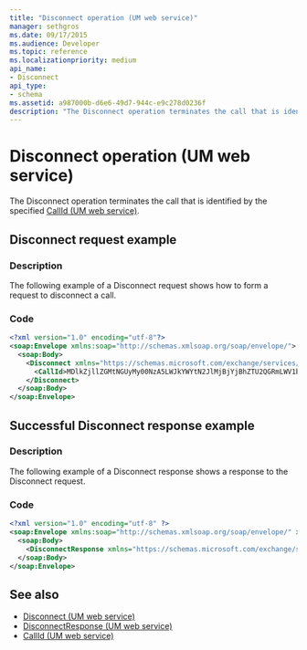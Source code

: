 ```yaml
---
title: "Disconnect operation (UM web service)"
manager: sethgros
ms.date: 09/17/2015
ms.audience: Developer
ms.topic: reference
ms.localizationpriority: medium
api_name:
- Disconnect
api_type:
- schema
ms.assetid: a987000b-d6e6-49d7-944c-e9c278d0236f
description: "The Disconnect operation terminates the call that is identified by the specified CallId (UM web service)."
---
```


# Disconnect operation (UM web service)

The Disconnect operation terminates the call that is identified by the specified [CallId (UM web service)](callid-um-web-service.md).
  
## Disconnect request example

### Description

The following example of a Disconnect request shows how to form a request to disconnect a call.
  
### Code

```XML
<?xml version="1.0" encoding="utf-8"?>
<soap:Envelope xmlns:soap="http://schemas.xmlsoap.org/soap/envelope/">
  <soap:Body>
    <Disconnect xmlns="https://schemas.microsoft.com/exchange/services/2006/messages">
      <CallId>MDlkZjllZGMtNGUyMy00NzA5LWJkYWYtN2JlMjBjYjBhZTU2QGRmLWV1bS0wMS5leGNoYW5nZS5jb3JwLm1pY3Jvc29mdC5jb20=</CallId>
    </Disconnect>
  </soap:Body>
</soap:Envelope>
```

## Successful Disconnect response example

### Description

The following example of a Disconnect response shows a response to the Disconnect request.
  
### Code

```XML
<?xml version="1.0" encoding="utf-8" ?> 
<soap:Envelope xmlns:soap="http://schemas.xmlsoap.org/soap/envelope/" xmlns:xsi="http://www.w3.org/2001/XMLSchema-instance" xmlns:xsd="http://www.w3.org/2001/XMLSchema">
  <soap:Body>
    <DisconnectResponse xmlns="https://schemas.microsoft.com/exchange/services/2006/messages" /> 
  </soap:Body>
</soap:Envelope>
```

## See also

- [Disconnect (UM web service)](disconnect-um-web-service.md) 
- [DisconnectResponse (UM web service)](disconnectresponse-um-web-service.md) 
- [CallId (UM web service)](callid-um-web-service.md)

